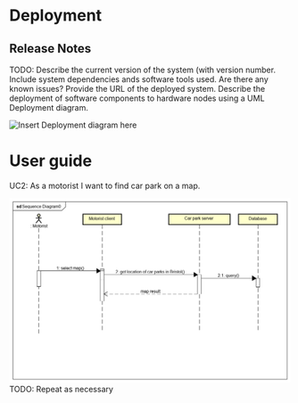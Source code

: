 # Deployment

## Release Notes
TODO: Describe the current version of the system (with version number. Include system dependencies ands software tools used.
Are there any known issues? Provide the URL of the deployed system. 
Describe the deployment of software components to hardware nodes using a UML Deployment diagram.

![Insert Deployment diagram here]()

# User guide

UC2: As a motorist I want to find car park on a map.

![Insert screenshots here](images/Sequence-Diagram-UC2.png)
TODO: Repeat as necessary
